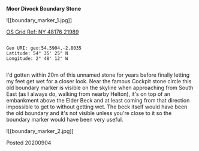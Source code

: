 **Moor Divock Boundary Stone**

![[boundary_marker_1.jpg]]

[OS Grid Ref: NY 48176 21989](https://osmaps.ordnancesurvey.co.uk/54.59042,-2.80350,17/pin)

```

Geo URI: geo:54.5904,-2.8035
Latitude: 54° 35' 25" N 
Longitude: 2° 48' 12" W 
    
```

I'd gotten within 20m of this unnamed stone for years before finally letting my feet get wet for a closer look. Near the famous Cockpit stone circle this old boundary marker is visible on the skyline when approaching from South East (as I always do, walking from nearby Helton), it's on top of an embankment above the Elder Beck and at least coming from that direction impossible to get to without getting wet. The beck itself would have been the old boundary and it's not visible unless you're close to it so the boundary marker would have been very useful.

![[boundary_marker_2.jpg]]

Posted 20200904